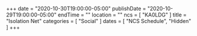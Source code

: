 +++
date = "2020-10-30T19:00:00-05:00"
publishDate = "2020-10-29T19:00:00-05:00"
endTime = ""
location = ""
ncs = [ "KA0LDG" ]
title = "Isolation Net"
categories = [ "Social" ]
dates = [ "NCS Schedule", "Hidden" ]
+++
